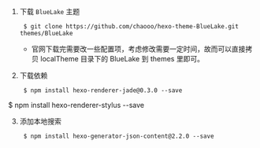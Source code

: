 1. 下载 `BlueLake` 主题

		$ git clone https://github.com/chaooo/hexo-theme-BlueLake.git themes/BlueLake

	+ 官网下载完需要改一些配置项，考虑修改需要一定时间，故而可以直接拷贝 localTheme 目录下的 BlueLake 到 themes 里即可。  
	
2. 下载依赖

		$ npm install hexo-renderer-jade@0.3.0 --save
$ npm install hexo-renderer-stylus --save

3. 添加本地搜索

		$ npm install hexo-generator-json-content@2.2.0 --save